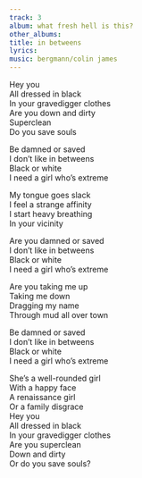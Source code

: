 ```yaml
---
track: 3
album: what fresh hell is this?
other_albums:
title: in betweens
lyrics: 
music: bergmann/colin james
---
```

Hey you  
All dressed in black  
In your gravedigger clothes  
Are you down and dirty  
Superclean  
Do you save souls  
  
Be damned or saved  
I don&rsquo;t like in betweens  
Black or white  
I need a girl who&rsquo;s extreme  
  
My tongue goes slack  
I feel a strange affinity  
I start heavy breathing  
In your vicinity  
  
Are you damned or saved  
I don&rsquo;t like in betweens  
Black or white  
I need a girl who&rsquo;s extreme  
  
Are you taking me up  
Taking me down  
Dragging my name  
Through mud all over town  
  
Be damned or saved  
I don&rsquo;t like in betweens  
Black or white  
I need a girl who&rsquo;s extreme  
  
She&rsquo;s a well-rounded girl  
With a happy face  
A renaissance girl  
Or a family disgrace  
Hey you  
All dressed in black  
In your gravedigger clothes  
Are you superclean   
Down and dirty  
Or do you save souls?  
